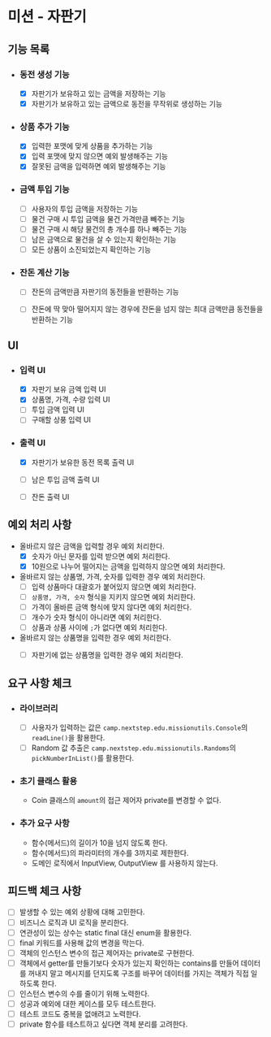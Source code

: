 # 미션 - 자판기

## 기능 목록

- ### 동전 생성 기능
    - [x] 자판기가 보유하고 있는 금액을 저장하는 기능
    - [x] 자판기가 보유하고 있는 금액으로 동전을 무작위로 생성하는 기능

- ### 상품 추가 기능
    - [x] 입력한 포맷에 맞게 상품을 추가하는 기능
    - [x] 입력 포맷에 맞지 않으면 예외 발생해주는 기능
    - [x] 잘못된 금액을 입력하면 예외 발생해주는 기능

- ### 금액 투입 기능
    - [ ] 사용자의 투입 금액을 저장하는 기능
    - [ ] 물건 구매 시 투입 금액을 물건 가격만큼 빼주는 기능
    - [ ] 물건 구매 시 해당 물건의 총 개수를 하나 빼주는 기능
    - [ ] 남은 금액으로 물건을 살 수 있는지 확인하는 기능
    - [ ] 모든 상품이 소진되었는지 확인하는 기능

- ### 잔돈 계산 기능
    - [ ] 잔돈의 금액만큼 자판기의 동전들을 반환하는 기능
    - [ ] 잔돈에 딱 맞아 떨어지지 않는 경우에 잔돈을 넘지 않는 최대 금액만큼 동전들을 반환하는 기능


## UI

- ### 입력 UI
    - [x] 자판기 보유 금액 입력 UI
    - [x] 상품명, 가격, 수량 입력 UI
    - [ ] 투입 금액 입력 UI
    - [ ] 구매할 상풍 입력 UI

- ### 출력 UI
    - [x] 자판기가 보유한 동전 목록 출력 UI
    - [ ] 남은 투입 금액 출력 UI
    - [ ] 잔돈 출력 UI


## 예외 처리 사항

- 올바르지 않은 금액을 입력할 경우 예외 처리한다.
    - [x] 숫자가 아닌 문자를 입력 받으면 예외 처리한다.
    - [x] 10원으로 나누어 떨어지는 금액을 입력하지 않으면 예외 처리한다.

- 올바르지 않는 상품명, 가격, 숫자를 입력한 경우 예외 처리한다.
    - [ ] 입력 상품마다 대괄호가 붙어있지 않으면 예외 처리한다.
    - [ ] `상품명, 가격, 숫자` 형식을 지키지 않으면 예외 처리한다.
    - [ ] 가격이 올바른 금액 형식에 맞지 않다면 예외 처리한다.
    - [ ] 개수가 숫자 형식이 아니라면 예외 처리한다.
    - [ ] 상품과 상품 사이에 `;`가 없다면 예외 처리한다.

- 올바르지 않는 상품명을 입력한 경우 예외 처리한다.
    - [ ] 자판기에 없는 상품명을 입력한 경우 예외 처리한다.


## 요구 사항 체크

- ### 라이브러리
    - [ ] 사용자가 입력하는 값은 `camp.nextstep.edu.missionutils.Console`의 `readLine()`을 활용한다.
    - [ ] Random 값 추출은 `camp.nextstep.edu.missionutils.Randoms`의 `pickNumberInList()`를 활용한다.

- ### 초기 클래스 활용
    - Coin 클래스의 `amount`의 접근 제어자 private를 변경할 수 없다.

- ### 추가 요구 사항
    - 함수(메서드)의 길이가 10을 넘지 않도록 한다.
    - 함수(메서드)의 파라미터의 개수를 3까지로 제한한다.
    - 도메인 로직에서 InputView, OutputView 를 사용하지 않는다.


## 피드백 체크 사항
- [ ] 발생할 수 있는 예외 상황에 대해 고민한다.
- [ ] 비즈니스 로직과 UI 로직을 분리한다.
- [ ] 연관성이 있는 상수는 static final 대신 enum을 활용한다.
- [ ] final 키워드를 사용해 값의 변경을 막는다.
- [ ] 객체의 인스턴스 변수의 접근 제어자는 private로 구현한다.
- [ ] 객체에서 getter를 만들기보다 숫자가 있는지 확인하는 contains를 만들어 데이터를 꺼내지 말고 메시지를 던지도록 구조를 바꾸어 데이터를 가지는 객체가 직접 일하도록 한다.
- [ ] 인스턴스 변수의 수를 줄이기 위해 노력한다.
- [ ] 성공과 예외에 대한 케이스를 모두 테스트한다.
- [ ] 테스트 코드도 중복을 없애려고 노력한다.
- [ ] private 함수를 테스트하고 싶다면 객체 분리를 고려한다.
